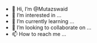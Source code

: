 - 👋 Hi, I’m @Mutazswaid
- 👀 I’m interested in ...
- 🌱 I’m currently learning ...
- 💞️ I’m looking to collaborate on ...
- 📫 How to reach me ...

<!---
Mutazswaid/Mutazswaid is a ✨ special ✨ repository because its `README.md` (this file) appears on your GitHub profile.
You can click the Preview link to take a look at your changes.
--->
